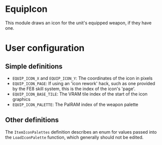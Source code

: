 
# EquipIcon

This module draws an icon for the unit's equipped weapon, if they have one.

# User configuration

## Simple definitions

  * `EQUIP_ICON_X` and `EQUIP_ICON_Y`: The coordinates of the icon in pixels
  * `EQUIP_ICON_PAGE`: If using an 'icon rework' hack, such as one provided by the FE8 skill system, this is the index of the icon's 'page'.
  * `EQUIP_ICON_BASE_TILE`: The VRAM tile index of the start of the icon graphics
  * `EQUIP_ICON_PALETTE`: The PalRAM index of the weapon palette

## Other definitions

The `ItemIconPalettes` definition describes an enum for values passed into the `LoadIconPalette` function, which generally should not be edited.
